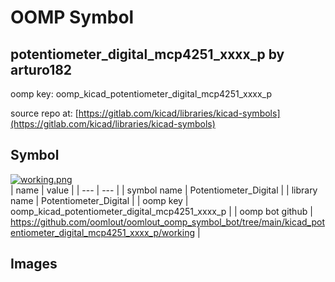 # OOMP Symbol  
## potentiometer_digital_mcp4251_xxxx_p  by arturo182  
  
oomp key: oomp_kicad_potentiometer_digital_mcp4251_xxxx_p  
  
source repo at: [https://gitlab.com/kicad/libraries/kicad-symbols](https://gitlab.com/kicad/libraries/kicad-symbols)  
## Symbol  
  
[![working.png](working_600.png)](working.png)  
| name | value | 
| --- | --- | 
| symbol name | Potentiometer_Digital | 
| library name | Potentiometer_Digital | 
| oomp key | oomp_kicad_potentiometer_digital_mcp4251_xxxx_p | 
| oomp bot github | https://github.com/oomlout/oomlout_oomp_symbol_bot/tree/main/kicad_potentiometer_digital_mcp4251_xxxx_p/working | 
## Images  
